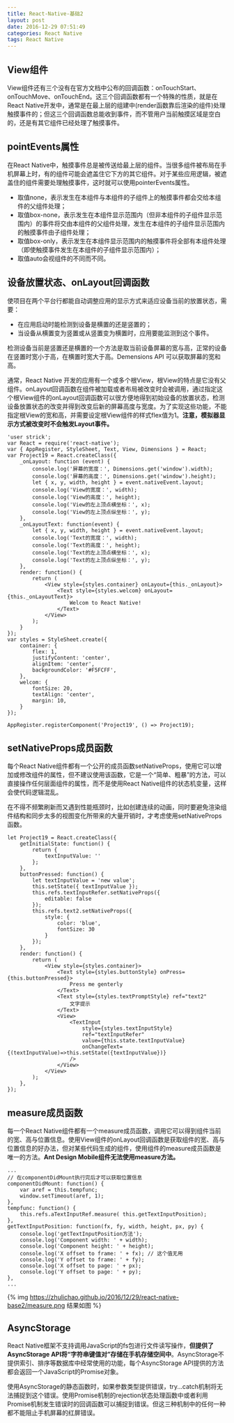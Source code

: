 ```yaml
---
title: React-Native-基础2
layout: post
date: 2016-12-29 07:51:49
categories: React Native
tags: React Native
---
```


## View组件

View组件还有三个没有在官方文档中公布的回调函数：onTouchStart、onTouchMove、onTouchEnd。这三个回调函数都有一个特殊的性质，就是在React Native开发中，通常是在最上层的组建中(render函数靠后渲染的组件)处理触摸事件的；但这三个回调函数总能收到事件，而不管用户当前触摸区域是空白的，还是有其它组件已经处理了触摸事件。

## pointEvents属性

在React Native中，触摸事件总是被传送给最上层的组件。当很多组件被布局在手机屏幕上时，有的组件可能会遮盖住它下方的其它组件。对于某些应用逻辑，被遮盖住的组件需要处理触摸事件，这时就可以使用pointerEvents属性。

- 取值none，表示发生在本组件与本组件的子组件上的触摸事件都会交给本组件的父组件处理；
- 取值box-none，表示发生在本组件显示范围内（但非本组件的子组件显示范围内）的事件将交由本组件的父组件处理，发生在本组件的子组件显示范围内的触摸事件由子组件处理；
- 取值box-only，表示发生在本组件显示范围内的触摸事件将全部有本组件处理（即使触摸事件发生在本组件的子组件显示范围内）；
- 取值auto会视组件的不同而不同。

## 设备放置状态、onLayout回调函数

使项目在两个平台行都能自动调整应用的显示方式来适应设备当前的放置状态，需要：

- 在应用启动时能检测到设备是横置的还是竖置的；
- 当设备从横置变为竖置或从竖置变为横置时，应用要能监测到这个事件。

检测设备当前是竖置还是横置的一个方法是取当前设备屏幕的宽与高，正常的设备在竖置时宽小于高，在横置时宽大于高。Demensions API 可以获取屏幕的宽和高。

通常，React Native 开发的应用有一个或多个根View，根View的特点是它没有父组件。onLayout回调函数在组件被加载或者布局被改变时会被调用，通过指定这个根View组件的onLayout回调函数可以很方便地得到初始设备的放置状态，检测设备放置状态的改变并得到改变后新的屏幕高度与宽度。为了实现这些功能，不能指定根View的宽和高，并需要设定根View组件的样式flex值为1。**注意，模拟器显示方式被改变时不会触发Layout事件。**

```
'user strick';
var React = require('react-native');
var { AppRegister, StyleSheet, Text, View, Dimensions } = React;
var Project19 = React.createClass({
    _onLayout: function (event) {
        console.log('屏幕的宽度：', Dimensions.get('window').width);
        console.log('屏幕的高度：', Dimensions.get('window').height);
        let { x, y, width, height } = event.nativeEvent.layout;
        console.log('View的宽度：', width);
        console.log('View的高度：', height);
        console.log('View的左上顶点横坐标：', x);
        console.log('View的左上顶点纵坐标：', y);
    },
    _onLayoutText: function(event) {
        let { x, y, width, height } = event.nativeEvent.layout;
        console.log('Text的宽度：', width);
        console.log('Text的高度：', height);
        console.log('Text的左上顶点横坐标：', x);
        console.log('Text的左上顶点纵坐标：', y);
    },
    render: function() {
        return (
            <View style={styles.container} onLayout={this._onLayout}>
                <Text style={styles.welcom} onLayout={this._onLayoutText}>
                    Welcom to React Native!
                </Text>
            </View>
        );
    }
});
var styles = StyleSheet.create({
    container: {
        flex: 1,
        justifyContent: 'center',
        alignItem: 'center',
        backgroundColor: '#F5FCFF',
    },
    welcom: {
        fontSize: 20,
        textAlign: 'center',
        margin: 10,
    }
});

AppRegister.registerComponent('Project19', () => Project19);
```

## setNativeProps成员函数

每个React Native组件都有一个公开的成员函数setNativeProps，使用它可以增加或修改组件的属性，但不建议使用该函数，它是一个“简单、粗暴”的方法，可以直接操作任何层面组件的属性，而不是使用React Native组件的状态机变量，这样会使代码逻辑混乱。

在不得不频繁刷新而又遇到性能瓶颈时，比如创建连续的动画，同时要避免渲染组件结构和同步太多的视图变化所带来的大量开销时，才考虑使用setNativeProps函数。

```
let Project19 = React.createClass({
    getInitialState: function() {
        return {
            textInputValue: ''
        };
    },
    buttonPressed: function() {
        let textInputValue = 'new value';
        this.setState({ textInputValue });
        this.refs.textInputRefer.setNativeProps({
            editable: false
        });
        this.refs.text2.setNativeProps({
            style: {
                color: 'blue',
                fontSize: 30
            }
        });
    },
    render: function() {
        return (
            <View style={styles.container}>
                <Text style={styles.buttonStyle} onPress={this.buttonPressed}>
                    Press me genterly
                </Text>
                <Text style={styles.textPromptStyle} ref="text2"
                    文字提示
                </Text>
                <View>
                    <TextInput
                        style={styles.textInputStyle}
                        ref="textInputRefer"
                        value={this.state.textInputValue}
                        onChangeText={(textInputValue)=>this.setState({textInputValue})}
                    />
                </View>
            </View>
        );
    },
});
```

## measure成员函数

每一个React Native组件都有一个measure成员函数，调用它可以得到组件当前的宽、高与位置信息。使用View组件的onLayout回调函数是获取组件的宽、高与位置信息的好办法，但对某些代码生成的组件，使用组件的measure成员函数是唯一的方法。**Ant Design Mobile组件无法使用measure方法。**

```
...
// 在componentDidMount执行完后才可以获取位置信息
componentDidMount: function() {
    var aref = this.tempfunc;
    window.setTimeout(aref, 1);
},
tempfunc: function() {
    this.refs.aTextInputRef.measure( this.getTextInputPosition);
},
getTextInputPosition: function(fx, fy, width, height, px, py) {
    console.log('getTextInputPosition方法');  
    console.log('Component width: ' + width);
    console.log('Component height: ' + height);
    console.log('X offset to frame: ' + fx); // 这个值无用
    console.log('Y offset to frame: ' + fy);
    console.log('X offset to page: ' + px);
    console.log('Y offset to page: ' + py);
},
...
```

{% img https://zhulichao.github.io/2016/12/29/react-native-base2/measure.png 结果如图 %}

## AsyncStorage

React Native框架不支持调用JavaScript的fs包进行文件读写操作，**但提供了AsyncStorage API将“字符串键值对”存储在手机存储空间中**。AsyncStorage不提供索引、排序等数据库中经常使用的功能，每个AsyncStorage API提供的方法都会返回一个JavaScript的Promise对象。

使用AsyncStorage的静态函数时，如果参数类型提供错误，try...catch机制将无法捕捉到这个错误。使用Promise机制的rejection状态处理函数中或者利用Promise机制发生错误时的回调函数可以捕捉到错误。但这三种机制中的任何一种都不能阻止手机屏幕的红屏错误。
